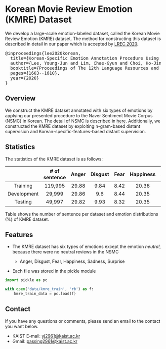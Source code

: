 # Korean Movie Review Emotion (KMRE) Dataset

[LREC 2020]: https://lrec2020.lrec-conf.org/en/

We develop a large-scale emotion-labeled dataset, called the Korean Movie Review Emotion (KMRE) dataset. The method for constructing this dataset is described in detail in our paper which is accepted by [LREC 2020].

<pre>
@inproceedings{lee2020korean,
  title={Korean-Specific Emotion Annotation Procedure Using N-Gram-Based Distant Supervision and Korean-Specific-Feature-Based Distant Supervision},
  author={Lee, Young-Jun and Lim, Chae-Gyun and Choi, Ho-Jin},
  booktitle={Proceedings of The 12th Language Resources and Evaluation Conference},
  pages={1603--1610},
  year={2020}
}
</pre>

## Overview

[here]: https://github.com/e9t/nsmc

We construct the KMRE dataset annotated with six types of emotions by applying our presented procedure to the Naver Sentiment Movie Corpus (NSMC) in Korean. The detail of NSMC is described in [here]. Additionally, we constructed the KMRE dataset by exploiting n-gram-based distant supervision and Korean-specific-features-based distant supervision.
  
## Statistics

The statistics of the KMRE dataset is as follows:

|             | # of sentence | Anger | Disgust | Fear | Happiness | Sadness | Surprise |
|:-----------:|:-------------:|:-----:|:-------:|:----:|:---------:|:-------:|:--------:|
|   Training  |    119,995    | 29.88 |   9.84  | 8.42 |   20.36   |  23.93  |   7.57   |
| Development |     29,999    | 29.86 |   9.6   | 8.44 |   20.35   |  24.17  |   7.58   |
|   Testing   |     49,997    | 29.82 |   9.93  | 8.32 |   20.35   |   24.0  |   7.58   |

Table shows the number of sentence per dataset and emotion distributions (\%) of KMRE dataset.

## Features

- The KMRE dataset has six types of emotions except the emotion *neutral*, because there were no neutral reviews in the NSMC
  - Anger, Disgust, Fear, Happiness, Sadness, Surprise
  
  
- Each file was stored in the pickle module

```python
import pickle as pc

with open('data/kmre_train', 'rb') as f:
    kmre_train_data = pc.load(f)
```

## Contact

If you have any questions or comments, please send an email to the contact you want below.

- KAIST E-mail: yj2961@kaist.ac.kr
- Gmail: passing2961@kaist.ac.kr
